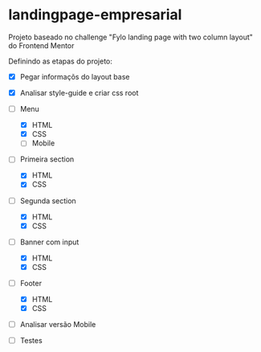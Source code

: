 # landingpage-empresarial

Projeto baseado no challenge "Fylo landing page with two column layout" do Frontend Mentor

Definindo as etapas do projeto:

- [X] Pegar informaçõs do layout base
- [X] Analisar style-guide e criar css root

- [ ] Menu
    - [X] HTML
    - [X] CSS
    - [ ] Mobile
- [ ] Primeira section
    - [X] HTML
    - [X] CSS
- [ ] Segunda section
    - [X] HTML
    - [X] CSS
- [ ] Banner com input
    - [X] HTML
    - [X] CSS
- [ ] Footer
    - [X] HTML
    - [X] CSS

- [ ] Analisar versão Mobile
- [ ] Testes